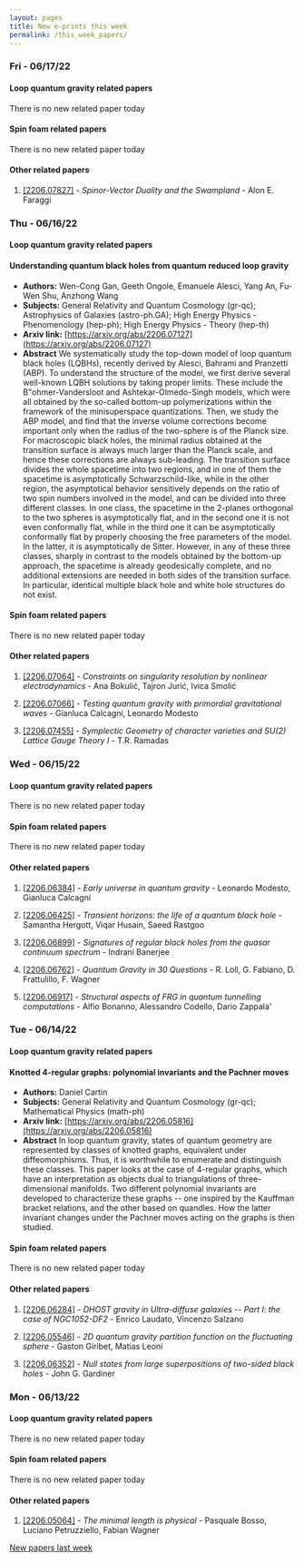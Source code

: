 ```yaml
---
layout: pages
title: New e-prints this week
permalink: /this_week_papers/
---
```




### Fri - 06/17/22

#### Loop quantum gravity related papers

There is no new related paper today 

#### Spin foam related papers

There is no new related paper today 



#### Other related papers

1. [[2206.07827]](https://arxiv.org/abs/2206.07827) - *Spinor-Vector Duality and the Swampland* - Alon E. Faraggi



### Thu - 06/16/22

#### Loop quantum gravity related papers

#### **Understanding quantum black holes from quantum reduced loop gravity**
 - **Authors:** Wen-Cong Gan, Geeth Ongole, Emanuele Alesci, Yang An, Fu-Wen Shu, Anzhong Wang
 - **Subjects:** General Relativity and Quantum Cosmology (gr-qc); Astrophysics of Galaxies (astro-ph.GA); High Energy Physics - Phenomenology (hep-ph); High Energy Physics - Theory (hep-th)
 - **Arxiv link:** [https://arxiv.org/abs/2206.07127](https://arxiv.org/abs/2206.07127)
 - **Abstract**
 We systematically study the top-down model of loop quantum black holes (LQBHs), recently derived by Alesci, Bahrami and Pranzetti (ABP). To understand the structure of the model, we first derive several well-known LQBH solutions by taking proper limits. These include the B\"ohmer-Vandersloot and Ashtekar-Olmedo-Singh models, which were all obtained by the so-called bottom-up polymerizations within the framework of the minisuperspace quantizations. Then, we study the ABP model, and find that the inverse volume corrections become important only when the radius of the two-sphere is of the Planck size. For macroscopic black holes, the minimal radius obtained at the transition surface is always much larger than the Planck scale, and hence these corrections are always sub-leading. The transition surface divides the whole spacetime into two regions, and in one of them the spacetime is asymptotically Schwarzschild-like, while in the other region, the asymptotical behavior sensitively depends on the ratio of two spin numbers involved in the model, and can be divided into three different classes. In one class, the spacetime in the 2-planes orthogonal to the two spheres is asymptotically flat, and in the second one it is not even conformally flat, while in the third one it can be asymptotically conformally flat by properly choosing the free parameters of the model. In the latter, it is asymptotically de Sitter. However, in any of these three classes, sharply in contrast to the models obtained by the bottom-up approach, the spacetime is already geodesically complete, and no additional extensions are needed in both sides of the transition surface. In particular, identical multiple black hole and white hole structures do not exist. 

#### Spin foam related papers

There is no new related paper today 



#### Other related papers

1. [[2206.07064]](https://arxiv.org/abs/2206.07064) - *Constraints on singularity resolution by nonlinear electrodynamics* - Ana Bokulić, Tajron Jurić, Ivica Smolić

1. [[2206.07066]](https://arxiv.org/abs/2206.07066) - *Testing quantum gravity with primordial gravitational waves* - Gianluca Calcagni, Leonardo Modesto

1. [[2206.07455]](https://arxiv.org/abs/2206.07455) - *Symplectic Geometry of character varieties and $SU(2)$ Lattice Gauge  Theory I* - T.R. Ramadas



### Wed - 06/15/22

#### Loop quantum gravity related papers

There is no new related paper today 

#### Spin foam related papers

There is no new related paper today 



#### Other related papers

1. [[2206.06384]](https://arxiv.org/abs/2206.06384) - *Early universe in quantum gravity* - Leonardo Modesto, Gianluca Calcagni

1. [[2206.06425]](https://arxiv.org/abs/2206.06425) - *Transient horizons: the life of a quantum black hole* - Samantha Hergott, Viqar Husain, Saeed Rastgoo

1. [[2206.06899]](https://arxiv.org/abs/2206.06899) - *Signatures of regular black holes from the quasar continuum spectrum* - Indrani Banerjee

1. [[2206.06762]](https://arxiv.org/abs/2206.06762) - *Quantum Gravity in 30 Questions* - R. Loll, G. Fabiano, D. Frattulillo, F. Wagner

1. [[2206.06917]](https://arxiv.org/abs/2206.06917) - *Structural aspects of FRG in quantum tunnelling computations* - Alfio Bonanno, Alessandro Codello, Dario Zappala'



### Tue - 06/14/22

#### Loop quantum gravity related papers

#### **Knotted 4-regular graphs: polynomial invariants and the Pachner moves**
 - **Authors:** Daniel Cartin
 - **Subjects:** General Relativity and Quantum Cosmology (gr-qc); Mathematical Physics (math-ph)
 - **Arxiv link:** [https://arxiv.org/abs/2206.05816](https://arxiv.org/abs/2206.05816)
 - **Abstract**
 In loop quantum gravity, states of quantum geometry are represented by classes of knotted graphs, equivalent under diffeomorphisms. Thus, it is worthwhile to enumerate and distinguish these classes. This paper looks at the case of 4-regular graphs, which have an interpretation as objects dual to triangulations of three-dimensional manifolds. Two different polynomial invariants are developed to characterize these graphs -- one inspired by the Kauffman bracket relations, and the other based on quandles. How the latter invariant changes under the Pachner moves acting on the graphs is then studied. 

#### Spin foam related papers

There is no new related paper today 



#### Other related papers

1. [[2206.06284]](https://arxiv.org/abs/2206.06284) - *DHOST gravity in Ultra-diffuse galaxies -- Part I: the case of  NGC1052-DF2* - Enrico Laudato, Vincenzo Salzano

1. [[2206.05546]](https://arxiv.org/abs/2206.05546) - *2D quantum gravity partition function on the fluctuating sphere* - Gaston Giribet, Matias Leoni

1. [[2206.06352]](https://arxiv.org/abs/2206.06352) - *Null states from large superpositions of two-sided black holes* - John G. Gardiner



### Mon - 06/13/22

#### Loop quantum gravity related papers

There is no new related paper today 

#### Spin foam related papers

There is no new related paper today 



#### Other related papers

1. [[2206.05064]](https://arxiv.org/abs/2206.05064) - *The minimal length is physical* - Pasquale Bosso, Luciano Petruzziello, Fabian Wagner






[New papers last week]({{site.url}}/archived/weekly/pre-prints/2022/06/13/archived_weekly_papers.html)